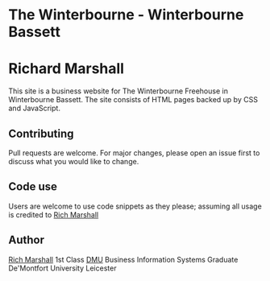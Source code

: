 # The Winterbourne - Winterbourne Bassett
# Richard Marshall

This site is a business website for The Winterbourne Freehouse in Winterbourne Bassett.
The site consists of HTML pages backed up by CSS and JavaScript.


## Contributing
Pull requests are welcome. For major changes, please open an issue first to discuss what you would like to change.

## Code use
Users are welcome to use code snippets as they please; assuming all usage is credited to [Rich Marshall](https://github.com/Rich-Marshall)

## Author

[Rich Marshall](https://github.com/Rich-Marshall)
1st Class [DMU](https://www.dmu.ac.uk/home.aspx) Business Information Systems Graduate
De'Montfort University Leicester
